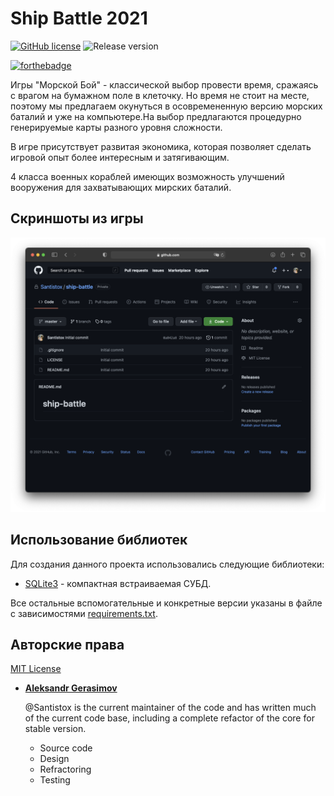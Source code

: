 # Ship Battle 2021

[![GitHub license](https://img.shields.io/github/license/Naereen/StrapDown.js.svg)](https://github.com/Naereen/StrapDown.js/blob/master/LICENSE) ![Release version](https://img.shields.io/badge/release-v1.0.0--alpha1-blue)

[![forthebadge](https://forthebadge.com/images/badges/made-with-python.svg)](https://forthebadge.com)

Игры "Морской Бой" - классической выбор провести время, сражаясь с врагом на бумажном поле в клеточку. Но время не стоит на месте, поэтому мы предлагаем окунуться в осовремененную версию морских баталий и уже на компьютере.На выбор предлагаются процедурно генерируемые карты разного уровня сложности.

В игре присутствует развитая экономика, которая позволяет сделать игровой опыт более интересным и затягивающим.

4 класса военных кораблей имеющих возможность улучшений вооружения для захватывающих мирских баталий.

## Скриншоты из игры

![ScreenShot](screenshots/screenshot.png)

## Использование библиотек

Для создания данного проекта использовались следующие библиотеки:

- [SQLite3](https://www.sqlite.org/index.html) - компактная встраиваемая СУБД.

Все остальные вспомогательные и конкретные версии указаны в файле с зависимостями [requirements.txt](requirements.txt).

## Авторские права

[MIT License](LICENSE)

- __[Aleksandr Gerasimov](https://github.com/Santistox)__

    @Santistox is the current maintainer of the code and has written much of the
    current code base, including a complete refactor of the core for stable version.

  - Source code
  - Design
  - Refractoring
  - Testing
